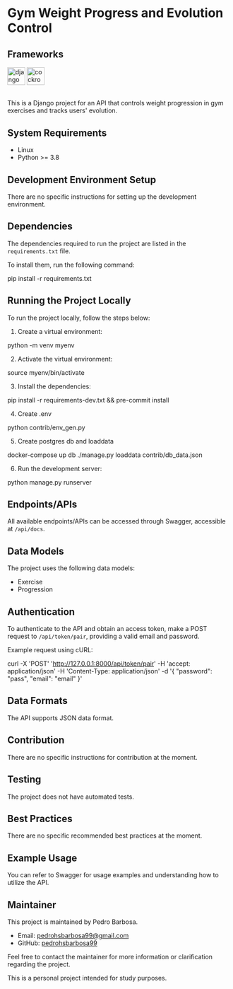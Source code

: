 # Gym Weight Progress and Evolution Control

## Frameworks

<img src="https://cdn.worldvectorlogo.com/logos/django.svg" alt="django" width="40" height="40"/>
<img src="https://cdn.worldvectorlogo.com/logos/cockroachdb.svg" alt="cockroachdb" width="40" height="40"/>

##

This is a Django project for an API that controls weight progression in gym exercises and tracks users' evolution.

## System Requirements

- Linux
- Python >= 3.8

## Development Environment Setup

There are no specific instructions for setting up the development environment.

## Dependencies

The dependencies required to run the project are listed in the `requirements.txt` file.

To install them, run the following command:

pip install -r requirements.txt

## Running the Project Locally

To run the project locally, follow the steps below:

1. Create a virtual environment:

python -m venv myenv

2. Activate the virtual environment:

source myenv/bin/activate

3. Install the dependencies:

pip install -r requirements-dev.txt && pre-commit install

4. Create .env

python contrib/env_gen.py

5. Create postgres db and loaddata

docker-compose up db
./manage.py loaddata contrib/db_data.json

6. Run the development server:

python manage.py runserver

## Endpoints/APIs

All available endpoints/APIs can be accessed through Swagger, accessible at `/api/docs`.

## Data Models

The project uses the following data models:

- Exercise
- Progression

## Authentication

To authenticate to the API and obtain an access token, make a POST request to `/api/token/pair`, providing a valid email and password.

Example request using cURL:

curl -X 'POST'
'http://127.0.0.1:8000/api/token/pair'
-H 'accept: application/json'
-H 'Content-Type: application/json'
-d '{
"password": "pass",
"email": "email"
}'

## Data Formats

The API supports JSON data format.

## Contribution

There are no specific instructions for contribution at the moment.

## Testing

The project does not have automated tests.

## Best Practices

There are no specific recommended best practices at the moment.

## Example Usage

You can refer to Swagger for usage examples and understanding how to utilize the API.

## Maintainer

This project is maintained by Pedro Barbosa.

- Email: pedrohsbarbosa99@gmail.com
- GitHub: [pedrohsbarbosa99](https://github.com/pedrohsbarbosa99)

Feel free to contact the maintainer for more information or clarification regarding the project.

This is a personal project intended for study purposes.
